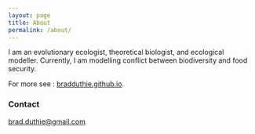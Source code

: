 ```yaml
---
layout: page
title: About
permalink: /about/
---
```


I am an evolutionary ecologist, theoretical biologist, and ecological modeller. Currently, I am modelling conflict between biodiversity and food security.

For more see : [bradduthie.github.io](http://bradduthie.github.io).


### Contact

[brad.duthie@gmail.com](mailto:brad.duthie@gmail.com)